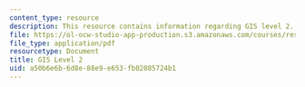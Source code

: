 ```yaml
---
content_type: resource
description: This resource contains information regarding GIS level 2.
file: https://ol-ocw-studio-app-production.s3.amazonaws.com/courses/res-str-001-geographic-information-system-gis-tutorial-january-iap-2016/a50b6e6b6d8e88e9e653fb02085724b1_MITRES_STR_001IAP16_GISII.pdf
file_type: application/pdf
resourcetype: Document
title: GIS Level 2
uid: a50b6e6b-6d8e-88e9-e653-fb02085724b1
---
```

